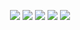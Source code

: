 <div align="center">
<!-- <a href="https://github.com/Zhaoty96/Zhaoty96">
  <img align="center" src="https://github-readme-stats.vercel.app/api?username=Zhaoty96&count_private=true&show_icons=true&theme=github_dark&hide_border=true&custom_title=Zhaoty96%27s%20Github%20Stats" alt="Zhaoty's GitHub Stats" />
</a>
<br></br>
<a href="https://github.com/Zhaoty96/Zhaoty96">
  <img align="center" src="https://github-profile-summary-cards.vercel.app/api/cards/profile-details?username=Zhaoty96&theme=github_dark&hide_border=true)](https://github.com/Zhaoty96" alt="Zhaoty96's GitHub Stats Graph"/>
</a> -->

<!-- ![](https://raw.githubusercontent.com/vn7n24fzkq/vn7n24fzkq/master/profile-summary-card-output/solarized/0-profile-details.svg) -->
![](https://github-profile-summary-cards.vercel.app/api/cards/profile-details?username=Zhaoty96&theme=github_dark&hide_border=true)
![](https://github-profile-summary-cards.vercel.app/api/cards/repos-per-language?username=Zhaoty96&theme=github_dark&hide_border=true)
![](https://github-profile-summary-cards.vercel.app/api/cards/most-commit-language?username=Zhaoty96&theme=github_dark&hide_border=true)
![](https://github-profile-summary-cards.vercel.app/api/cards/stats?username=Zhaoty96&theme=github_dark&hide_border=true)
![](https://github-profile-summary-cards.vercel.app/api/cards/productive-time?username=Zhaoty96&theme=github_dark&utcOffset=8&hide_border=true)
<!-- ![](https://raw.githubusercontent.com/vn7n24fzkq/vn7n24fzkq/master/profile-summary-card-output/solarized/1-repos-per-language.svg)
![](https://raw.githubusercontent.com/vn7n24fzkq/vn7n24fzkq/master/profile-summary-card-output/solarized/2-most-commit-language.svg)
![](https://raw.githubusercontent.com/vn7n24fzkq/vn7n24fzkq/master/profile-summary-card-output/solarized/3-stats.svg)
![](https://raw.githubusercontent.com/vn7n24fzkq/vn7n24fzkq/master/profile-summary-card-output/solarized/4-productive-time.svg) -->
</div>
